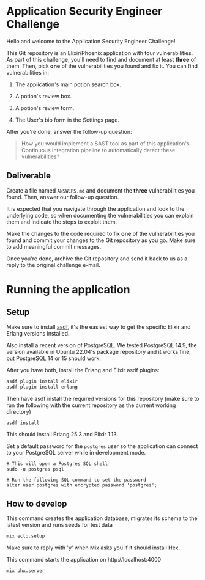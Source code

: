 # Application Security Engineer Challenge

Hello and welcome to the Application Security Engineer Challenge!

This Git repository is an Elixir/Phoenix application with four vulnerabilities. As part of this challenge, you'll need to find and document at least **three** of them. Then, pick **one** of the vulnerabilities you found and fix it. You can find vulnerabilities in:

1. The application's main potion search box.

2. A potion's review box.

3. A potion's review form.

4. The User's bio form in the Settings page.

After you're done, answer the follow-up question:

>How you would implement a SAST tool as part of this application's Continuous Integration pipeline to automatically detect these vulnerabilities?

## Deliverable
Create a file named `ANSWERS.md` and document the **three** vulnerabilities you found. Then, answer our follow-up question.

It is expected that you navigate through the application and look to the underlying code, so when documenting the vulnerabilities you can explain them and indicate the steps to exploit them.

Make the changes to the code required to fix **one** of the vulnerabilities you found and commit your changes to the Git repository as you go. Make sure to add meaningful commit messages.

Once you're done, archive the Git repository and send it back to us as a reply to the original challenge e-mail.

# Running the application

## Setup
Make sure to install [asdf](https://asdf-vm.com/guide/getting-started.html), it's the easiest way to get the specific Elixir and Erlang versions installed.

Also install a recent version of PostgreSQL. We tested PostgreSQL 14.9, the version available in Ubuntu 22.04's package repository and it works fine, but PostgreSQL 14 or 15 should work. 

After you have both, install the Erlang and Elixir asdf plugins:

```bash
asdf plugin install elixir
asdf plugin install erlang
```

Then have asdf install the required versions for this repository (make sure to run the following with the current repository as the current working directory)

```
asdf install
```

This should install Erlang 25.3 and Elixir 1.13.

Set a default password for the `postgres` user so the application can connect to your PostgreSQL server while in development mode.

```
# This will open a Postgres SQL shell
sudo -u postgres psql

# Run the following SQL command to set the password
alter user postgres with encrypted password 'postgres';
```

## How to develop

This command creates the application database, migrates its schema to the latest version and runs seeds for test data
```bash
mix ecto.setup
```

Make sure to reply with 'y' when Mix asks you if it should install Hex.

This command starts the application on http://localhost:4000
```bash
mix phx.server
```